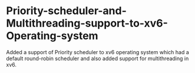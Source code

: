 # Priority-scheduler-and-Multithreading-support-to-xv6-Operating-system
Added a support of Priority scheduler to xv6 operating system which had a default round-robin scheduler and also added support for multithreading in xv6.
